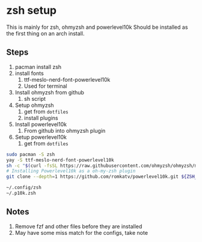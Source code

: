 # zsh setup

This is mainly for zsh, ohmyzsh and powerlevel10k
Should be installed as the first thing on an arch install.

## Steps

1. pacman install zsh
2. install fonts
   1. ttf-meslo-nerd-font-powerlevel10k
   2. Used for terminal
3. Install ohmyzsh from github
   1. sh script
4. Setup ohmyzsh
   1. get from `dotfiles`
   2. install plugins
5. Install powerlevel10k
   1. From github into ohmyzsh plugin
6. Setup powerlevel10k
   1. get from `dotfiles`

```bash
sudo pacman -S zsh
yay -S ttf-meslo-nerd-font-powerlevel10k
sh -c "$(curl -fsSL https://raw.githubusercontent.com/ohmyzsh/ohmyzsh/master/tools/install.sh)"
# Installing Powerlevel10k as a oh-my-zsh plugin
git clone --depth=1 https://github.com/romkatv/powerlevel10k.git ${ZSH_CUSTOM:-$HOME/.oh-my-zsh/custom}/themes/powerlevel10k

~/.config/zsh
~/.p10k.zsh
```

## Notes

1. Remove fzf and other files before they are installed
2. May have some miss match for the configs, take note
